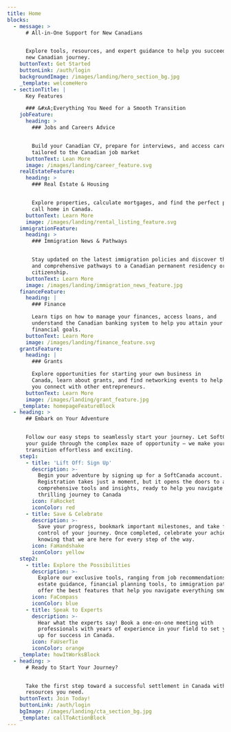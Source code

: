 ```yaml
---
title: Home
blocks:
  - message: >
      # All-in-One Support for New Canadians


      Explore tools, resources, and expert guidance to help you succeed in your
      new Canadian journey.
    buttonText: Get Started
    buttonLink: /auth/login
    backgroundImage: /images/landing/hero_section_bg.jpg
    _template: welcomeHero
  - sectionTitle: |
      Key Features

      ### &#xA;Everything You Need for a Smooth Transition
    jobFeature:
      heading: >
        ### Jobs and Careers Advice


        Build your Canadian CV, prepare for interviews, and access career advice
        tailored to the Canadian job market
      buttonText: Lean More
      image: /images/landing/career_feature.svg
    realEstateFeature:
      heading: >
        ### Real Estate & Housing


        Explore properties, calculate mortgages, and find the perfect place to
        call home in Canada.
      buttonText: Learn More
      image: /images/landing/rental_listing_feature.svg
    immigrationFeature:
      heading: >
        ### Immigration News & Pathways


        Stay updated on the latest immigration policies and discover the best
        and comprehensive pathways to a Canadian permanent residency or
        citizenship.
      buttonText: Learn More
      image: /images/landing/immigration_news_feature.jpg
    financeFeature:
      heading: |
        ### Finance

        Learn tips on how to manage your finances, access loans, and
        understand the Canadian banking system to help you attain your
        financial goals.
      buttonText: Learn More
      image: /images/landing/finance_feature.svg
    grantsFeature:
      heading: |
        ### Grants

        Explore opportunities for starting your own business in
        Canada, learn about grants, and find networking events to help
        you connect with other entrepreneurs.
      buttonText: Learn More
      image: /images/landing/grant_feature.jpg
    _template: homepageFeatureBlock
  - heading: >
      ## Embark on Your Adventure


      Follow our easy steps to seamlessly start your journey. Let SoftCanada be
      your guide through the complex maze of opportunity — we make your
      transition effortless and exciting.
    step1:
      - title: 'Lift Off: Sign Up'
        description: >-
          Begin your adventure by signing up for a SoftCanada account.
          Registration takes just a moment, but it opens the doors to all of our
          comprehensive tools and insights, ready to help you navigate this
          thrilling journey to Canada
        icon: FaRocket
        iconColor: red
      - title: Save & Celebrate
        description: >-
          Save your progress, bookmark important milestones, and take full
          control of your journey. Once completed, celebrate your achievements
          knowing that we are here for every step of the way.
        icon: FaHandshake
        iconColor: yellow
    step2:
      - title: Explore the Possibilities
        description: >-
          Explore our exclusive tools, ranging from job recommendations, real
          estate guidance, financial planning tools, to immigration pathways. We
          offer the best features that help you navigate everything smoothly.
        icon: FaCompass
        iconColor: blue
      - title: Speak to Experts
        description: >-
          Hear what the experts say! Book a one-on-one meeting with
          professionals with years of experience in your field to set yourself
          up for success in Canada.
        icon: FaUserTie
        iconColor: orange
    _template: howItWorksBlock
  - heading: >
      # Ready to Start Your Journey?


      Take the first step toward a successful settlement in Canada with all the
      resources you need.
    buttonText: Join Today!
    buttonLink: /auth/login
    bgImage: /images/landing/cta_section_bg.jpg
    _template: callToActionBlock
---
```


